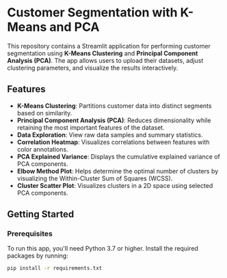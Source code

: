 # Customer Segmentation with K-Means and PCA

This repository contains a Streamlit application for performing customer segmentation using **K-Means Clustering** and **Principal Component Analysis (PCA)**. The app allows users to upload their datasets, adjust clustering parameters, and visualize the results interactively.

## Features

- **K-Means Clustering**: Partitions customer data into distinct segments based on similarity.
- **Principal Component Analysis (PCA)**: Reduces dimensionality while retaining the most important features of the dataset.
- **Data Exploration**: View raw data samples and summary statistics.
- **Correlation Heatmap**: Visualizes correlations between features with color annotations.
- **PCA Explained Variance**: Displays the cumulative explained variance of PCA components.
- **Elbow Method Plot**: Helps determine the optimal number of clusters by visualizing the Within-Cluster Sum of Squares (WCSS).
- **Cluster Scatter Plot**: Visualizes clusters in a 2D space using selected PCA components.

## Getting Started

### Prerequisites

To run this app, you'll need Python 3.7 or higher. Install the required packages by running:

```bash
pip install -r requirements.txt
